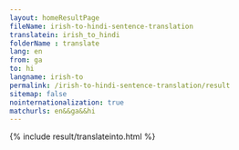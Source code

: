 ```yaml
---
layout: homeResultPage
fileName: irish-to-hindi-sentence-translation
translatein: irish_to_hindi
folderName : translate
lang: en
from: ga
to: hi
langname: irish-to
permalink: /irish-to-hindi-sentence-translation/result
sitemap: false
nointernationalization: true
matchurls: en&&ga&&hi
---
```

{% include result/translateinto.html %}

<script src="/js/result/translation.js" data-foldername="{{page.folderName}}" data-lang="{{page.lang}}"></script>
